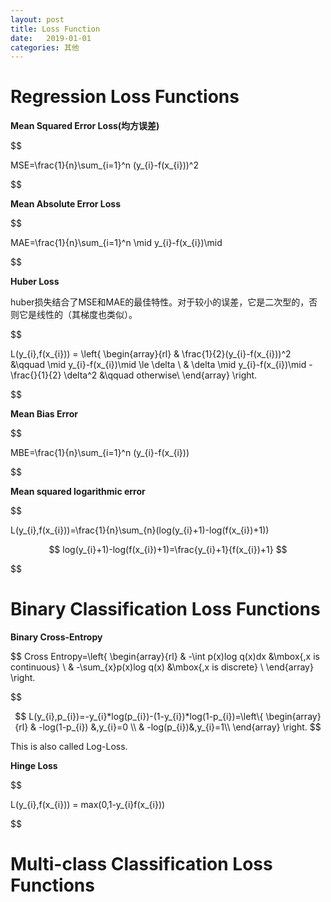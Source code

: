 ```yaml
---
layout: post
title: Loss Function
date:   2019-01-01
categories: 其他
---
```


# Regression Loss Functions 

**Mean Squared Error Loss(均方误差)**  

$$

MSE=\frac{1}{n}\sum_{i=1}^n (y_{i}-f(x_{i}))^2 

$$

**Mean Absolute Error Loss**  

$$

MAE=\frac{1}{n}\sum_{i=1}^n \mid y_{i}-f(x_{i})\mid   

$$

**Huber Loss**  

huber损失结合了MSE和MAE的最佳特性。对于较小的误差，它是二次型的，否则它是线性的（其梯度也类似）。

$$

L(y_{i},f(x_{i})) = \left\{ \begin{array}{rl}
& \frac{1}{2}(y_{i}-f(x_{i}))^2 &\qquad \mid y_{i}-f(x_{i})\mid \le \delta \\
& \delta \mid y_{i}-f(x_{i})\mid -\frac{}{1}{2} \delta^2 &\qquad otherwise\\
\end{array} \right.

$$

**Mean Bias Error**  

$$

MBE=\frac{1}{n}\sum_{i=1}^n (y_{i}-f(x_{i}))

$$  

**Mean squared logarithmic error**  

$$

L(y_{i},f(x_{i}))=\frac{1}{n}\sum_{n}(log(y_{i}+1)-log(f(x_{i})+1))

$$
log(y_{i}+1)-log(f(x_{i})+1)=\frac{y_{i}+1}{f(x_{i})+1}
$$


$$

# Binary Classification Loss Functions   

**Binary Cross-Entropy**   

$$
Cross Entropy=\left\{ \begin{array}{rl}
& -\int p(x)log q(x)dx &\mbox{,x is continuous} \\
& -\sum_{x}p(x)log q(x) &\mbox{,x is discrete} \\
\end{array} \right.

$$

$$
L(y_{i},p_{i})=-y_{i}*log(p_{i})-(1-y_{i})*log(1-p_{i})=\left\{ \begin{array}{rl}
& -log(1-p_{i}) &,y_{i}=0 \\
& -log(p_{i})&,y_{i}=1\\
\end{array} \right.
$$

This is also called Log-Loss.   


**Hinge Loss**  

$$  

L(y_{i},f(x_{i})) = max(0,1-y_{i}f(x_{i}))

$$  

# Multi-class Classification Loss Functions
 
